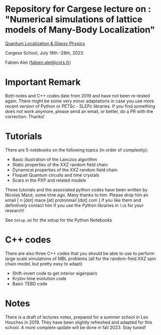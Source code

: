 # Repository for Cargese lecture on : "Numerical simulations of lattice models of Many-Body Localization"

[Quantum Localization & Glassy Physics](https://sites.google.com/view/qlgp-cargese-2023/home)

Cargese School, July 18th -28th, 2023

Fabien Alet (fabien.alet@cnrs.fr)

# Important Remark

Both notes and C++ codes date from 2019 and have not been re-tested again. There might be some very minor adaptations in case you use more recent version of Python or PETSc - SLEPc libraries. If you find something does not work anymore, please send an email, or better, do a PR with the correction. Thanks!


# Tutorials

There are 5 notebooks on the following topics (in order of complexity):

- Basic illustration of the Lanczos algorithm
- Static properties of the XXZ random field chain
- Dynamical properties of the XXZ random field chain
- Floquet Quantum circuits and time crystals
- Scars in the PXP and related models

These tutorials and the associated python codes have been written by Nicolas Macé, some time ago. Many thanks to him. Please drop him an email [  n [dot] mace [at] protonmail [dot] com ] if you like them and definitively contact him if you use the Python libraries in ```lib``` for your research!

See ```Setup.md``` for the setup for the Python Notebooks

# C++ codes

There are also three C++ codes that you should be able to use to perform large scale simulations of MBL problems (all for the random-field XXZ spin chain model, but pretty easy to adapt)

- Shift-invert code to get interior eigenpairs
- Krylov time evolution code
- Basic TEBD code

# Notes

There is a draft of lectures notes, prepared for a summer school in Les Houches in 2019. They have been slightly refreshed and adapted for this school. A more complete update will be done in fall 2023. Stay tuned!

